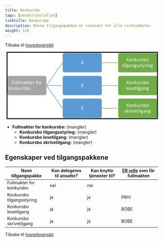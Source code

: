 ```yaml
---
title: Konkursbo
tags: [needstranslation]
linktitle: Konkursbo
description: Denne tilgangspakken er relevant for alle virksomheter
weight: 124
---
```

Tilbake til [hovedoversikt](/en/authorization/what-do-you-get/accessgroups/type-accessgroups/versjon-2/#oversikt-over-tilgangspakker)


![Konkursbo](konk.jpg "Konkursbo")
- **Fullmakter for konkursbo:** (mangler)
	- **Konkursbo tilgangsstyring:** (mangler)
	- **Konkursbo lesetilgang:** (mangler)
	- **Konkursbo skrivetilgang:** (mangler)

## Egenskaper ved tilgangspakkene
|Navn tillgangspakke|Kan delegeres til ansatte?|Kan knytte tjenester til?|[ER rolle](/en/authorization/what-do-you-get/accessgroups/register_er/#rolletyper-fra-enhetsregisteret) som får fullmakten|
|---|---|---|---|
|Fullmakter for konkursbo|nei|nei||
|Konkursbo tilgangsstyring|ja|ja|PRIV|
|Konkursbo lesetilgang|ja|ja|BOBE|
|Konkursbo skrivetilgang|ja|ja|BOBE|

Tilbake til [hovedoversikt](/en/authorization/what-do-you-get/accessgroups/type-accessgroups/versjon-2/#oversikt-over-tilgangspakker)